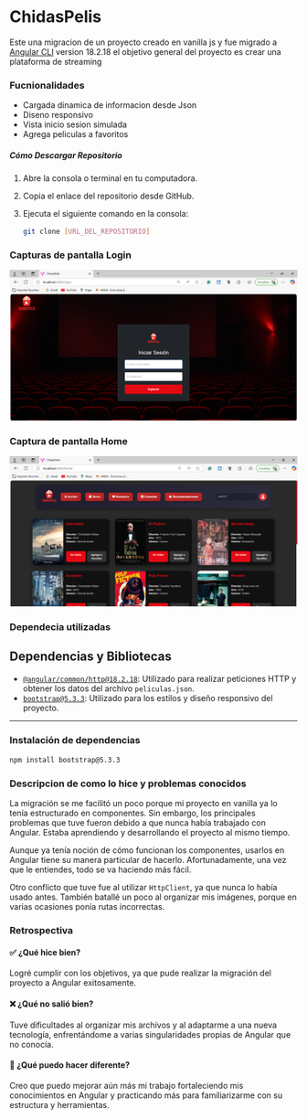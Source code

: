 # ChidasPelis

Este una migracion de un proyecto creado en vanilla js y fue migrado a   [Angular CLI](https://github.com/angular/angular-cli) version 18.2.18 el objetivo general del proyecto es crear una plataforma de streaming

### Fucnionalidades

- Cargada dinamica de informacion desde Json
- Diseno responsivo
- Vista inicio sesion simulada
- Agrega peliculas a favoritos


##### Cómo Descargar Repositorio

1. Abre la consola o terminal en tu computadora.
2. Copia el enlace del repositorio desde GitHub.
3. Ejecuta el siguiente comando en la consola:

   ```bash
   git clone [URL_DEL_REPOSITORIO]
   ```


### Capturas de pantalla Login

![Vista del Login](./src/assets/images/Vistalogin.png)

### Captura de pantalla Home

![Vista del Login](./src/assets/images/VistaHome.png)

### Dependecia utilizadas

## Dependencias y Bibliotecas

- [`@angular/common/http@18.2.18`](https://angular.io/api/common/http/HttpClient): Utilizado para realizar peticiones HTTP y obtener los datos del archivo `peliculas.json`.
- [`bootstrap@5.3.3`](https://getbootstrap.com/docs/5.3/getting-started/introduction/): Utilizado para los estilos y diseño responsivo del proyecto.

---

### Instalación de dependencias

```bash
npm install bootstrap@5.3.3
```

### Descripcion de como lo hice y problemas conocidos

La migración se me facilitó un poco porque mi proyecto en vanilla ya lo tenía estructurado en componentes. Sin embargo, los principales problemas que tuve fueron debido a que nunca había trabajado con Angular. Estaba aprendiendo y desarrollando el proyecto al mismo tiempo.

Aunque ya tenía noción de cómo funcionan los componentes, usarlos en Angular tiene su manera particular de hacerlo. Afortunadamente, una vez que le entiendes, todo se va haciendo más fácil.

Otro conflicto que tuve fue al utilizar `HttpClient`, ya que nunca lo había usado antes. También batallé un poco al organizar mis imágenes, porque en varias ocasiones ponía rutas incorrectas.

### Retrospectiva

#### ✅ ¿Qué hice bien?

Logré cumplir con los objetivos, ya que pude realizar la migración del proyecto a Angular exitosamente.

#### ❌ ¿Qué no salió bien?

Tuve dificultades al organizar mis archivos y al adaptarme a una nueva tecnología, enfrentándome a varias singularidades propias de Angular que no conocía.

#### 🔁 ¿Qué puedo hacer diferente?

Creo que puedo mejorar aún más mi trabajo fortaleciendo mis conocimientos en Angular y practicando más para familiarizarme con su estructura y herramientas.
